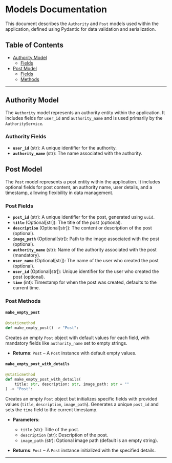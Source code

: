 # Models Documentation

This document describes the `Authority` and `Post` models used within the application, defined using Pydantic for data validation and serialization.

## Table of Contents

-   [Authority Model](#authority-model)
    -   [Fields](#authority-fields)
-   [Post Model](#post-model)
    -   [Fields](#post-fields)
    -   [Methods](#post-methods)

---

## Authority Model

The `Authority` model represents an authority entity within the application. It includes fields for `user_id` and `authority_name` and is used primarily by the `AuthorityService`.

### Authority Fields

-   **`user_id`** (str): A unique identifier for the authority.
-   **`authority_name`** (str): The name associated with the authority.

## Post Model

The `Post` model represents a post entity within the application. It includes optional fields for post content, an authority name, user details, and a timestamp, allowing flexibility in data management.

### Post Fields

-   **`post_id`** (str): A unique identifier for the post, generated using `uuid`.
-   **`title`** (Optional[str]): The title of the post (optional).
-   **`description`** (Optional[str]): The content or description of the post (optional).
-   **`image_path`** (Optional[str]): Path to the image associated with the post (optional).
-   **`authority_name`** (str): Name of the authority associated with the post (mandatory).
-   **`user_name`** (Optional[str]): The name of the user who created the post (optional).
-   **`user_id`** (Optional[str]): Unique identifier for the user who created the post (optional).
-   **`time`** (int): Timestamp for when the post was created, defaults to the current time.

### Post Methods

#### `make_empty_post`

```python
@staticmethod
def make_empty_post() -> "Post":
```

Creates an empty `Post` object with default values for each field, with mandatory fields like `authority_name` set to empty strings.

-   **Returns**: `Post` – A `Post` instance with default empty values.

#### `make_empty_post_with_details`

```python
@staticmethod
def make_empty_post_with_details(
    title: str, description: str, image_path: str = ""
) -> "Post":
```

Creates an empty `Post` object but initializes specific fields with provided values (`title`, `description`, `image_path`). Generates a unique `post_id` and sets the `time` field to the current timestamp.

-   **Parameters**:

    -   `title` (str): Title of the post.
    -   `description` (str): Description of the post.
    -   `image_path` (str): Optional image path (default is an empty string).

-   **Returns**: `Post` – A `Post` instance initialized with the specified details.

---
